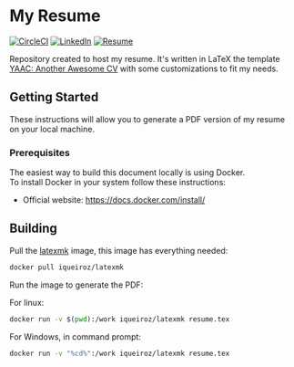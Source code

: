 # My Resume

[![CircleCI](https://circleci.com/gh/iqueiroz/resume.svg?style=shield)](https://circleci.com/gh/iqueiroz/resume)
[![LinkedIn](https://img.shields.io/badge/LinkedIn-Profile-blue.svg)](https://www.linkedin.com/in/ivan-queiroz)
[![Resume](https://img.shields.io/badge/Resume-pdf-blue.svg)](https://github.com/iqueiroz/resume/releases/download/latest/resume.pdf)

Repository created to host my resume. It's written in LaTeX the template [YAAC: Another Awesome CV](https://github.com/darwiin/yaac-another-awesome-cv) with some customizations to fit my needs.

## Getting Started

These instructions will allow you to generate a PDF version of my resume on your local machine.

### Prerequisites

The easiest way to build this document locally is using Docker.  
To install Docker in your system follow these instructions:

* Official website: https://docs.docker.com/install/

## Building

Pull the [latexmk](https://hub.docker.com/r/iqueiroz/latexmk/) image, this image has everything needed:

```bash
docker pull iqueiroz/latexmk
```

Run the image to generate the PDF:

For linux:

```bash
docker run -v $(pwd):/work iqueiroz/latexmk resume.tex
```

For Windows, in command prompt:

```bash
docker run -v "%cd%":/work iqueiroz/latexmk resume.tex
```
